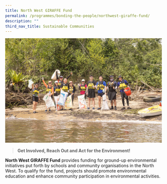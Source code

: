 ```yaml
---
title: North West GIRAFFE Fund
permalink: /programmes/bonding-the-people/northwest-giraffe-fund/
description: ""
third_nav_title: Sustainable Communities
---
```

![](/images/Programmes/Green%20Living/photo%2030-3-23,%205%2001%2032%20pm.jpg)


> **Get Involved, Reach Out and Act for the Environment!** 

**North West GIRAFFE Fund** provides funding for ground-up environmental initiatives put forth by schools and community organisations in the North West. To qualify for the fund, projects should promote environmental education and enhance community participation in environmental activities.